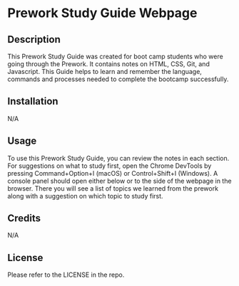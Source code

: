 # Prework Study Guide Webpage

## Description

This Prework Study Guide was created for boot camp students who were going through the Prework. It contains notes on HTML, CSS, Git, and Javascript.
This Guide helps to learn and remember the language, commands and processes needed to complete the bootcamp successfully.


## Installation

N/A

## Usage

To use this Prework Study Guide, you can review the notes in each section. For suggestions on what to study first, open the Chrome DevTools by pressing Command+Option+I (macOS) or Control+Shift+I (Windows). A console panel should open either below or to the side of the webpage in the browser. There you will see a list of topics we learned from the prework along with a suggestion on which topic to study first.

## Credits

N/A

## License

Please refer to the LICENSE in the repo.


